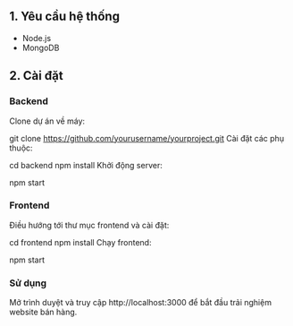 ## 1. Yêu cầu hệ thống
- Node.js 
- MongoDB
## 2. Cài đặt
### Backend
Clone dự án về máy:
 

git clone https://github.com/yourusername/yourproject.git
Cài đặt các phụ thuộc:
 
cd backend
npm install
Khởi động server:
 
npm start
### Frontend
Điều hướng tới thư mục frontend và cài đặt:

cd frontend
npm install
Chạy frontend:

npm start
###  Sử dụng
Mở trình duyệt và truy cập http://localhost:3000 để bắt đầu trải nghiệm website bán hàng.
